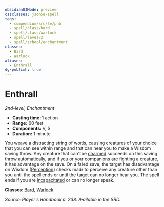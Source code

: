 ```yaml
---
obsidianUIMode: preview
cssclasses: json5e-spell
tags:
  - compendium/src/5e/phb
  - spell/class/bard
  - spell/class/warlock
  - spell/level/2
  - spell/school/enchantment
classes:
  - Bard
  - Warlock
aliases:
  - Enthrall
dg-publish: true
---
```

# Enthrall
*2nd-level, Enchantment*  

- **Casting time:** 1 action
- **Range:** 60 feet
- **Components:** V, S
- **Duration:** 1 minute

You weave a distracting string of words, causing creatures of your choice that you can see within range and that can hear you to make a Wisdom saving throw. Any creature that can't be [charmed](/3-Mechanics/CLI/rules/conditions.md#charmed) succeeds on this saving throw automatically, and if you or your companions are fighting a creature, it has advantage on the save. On a failed save, the target has disadvantage on Wisdom ([Perception](/3-Mechanics/CLI/rules/skills.md#Perception)) checks made to perceive any creature other than you until the spell ends or until the target can no longer hear you. The spell ends if you are [incapacitated](/3-Mechanics/CLI/rules/conditions.md#incapacitated) or can no longer speak.

**Classes**: [Bard](/Admin/CLI/classes/bard.md), [Warlock](/Admin/CLI/classes/warlock.md)

*Source: Player's Handbook p. 238. Available in the SRD.*